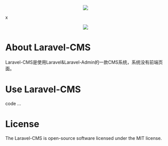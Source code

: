 <p align="center"><img src="https://laravel.com/assets/img/components/logo-laravel.svg"></p>
x
<p align="center"><img src="https://laravel.com/assets/img/components/logo-laravel.svg"></p>

# About Laravel-CMS
Laravel-CMS是使用Laravel&Laravel-Admin的一款CMS系统，系统没有前端页面。

# Use Laravel-CMS
code ...
# License
The Laravel-CMS is open-source software licensed under the MIT license.
